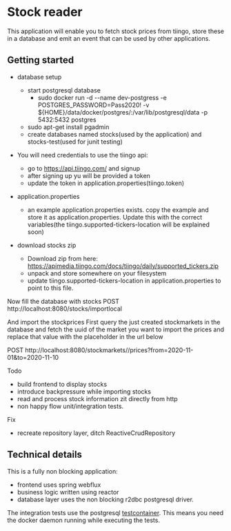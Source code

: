 # Stock reader
This application will enable you to fetch stock prices from tiingo, store these in a database and emit an event that can be used by other applications.

## Getting started

- database setup
    - start postgresql database 
        - sudo docker run -d --name dev-postgress -e POSTGRES_PASSWORD=Pass2020! -v ${HOME}/data/docker/postgres/:/var/lib/postgresql/data -p 5432:5432 postgres
    - sudo apt-get install pgadmin
    - create databases named stocks(used by the application) and stocks-test(used for junit testing)

- You will need credentials to use the tiingo api:
    - go to https://api.tiingo.com/ and signup
    - after signing up yu will be provided a token
    - update the token in application.properties(tiingo.token)

- application.properties
    - an example application.properties exists. copy the example and store it as application.properties.
        Update this with the correct variables(the tiingo.supported-tickers-location will be explained soon)

- download stocks zip
    - Download zip from here: https://apimedia.tiingo.com/docs/tiingo/daily/supported_tickers.zip
    - unpack and store somewhere on your filesystem
    - update tiingo.supported-tickers-location in application.properties to point to this file.

        
Now fill the database with stocks
POST http://localhost:8080/stocks/importlocal        

And import the stockprices
First query the just created stockmarkets in the database and fetch the uuid of the market you want to import the prices and replace that value with the placeholder in the url below

POST http://localhost:8080/stockmarkets/<replace-with stock-market-uuid>/prices?from=2020-11-01&to=2020-11-10

Todo
- build frontend to display stocks
- introduce backpressure while importing stocks
- read and process stock information zit directly from http
- non happy flow unit/integration tests.


Fix
- recreate repository layer, ditch ReactiveCrudRepository
 
## Technical details

This is a fully non blocking application:
- frontend uses spring webflux
- business logic written using reactor
- database layer uses the non blocking r2dbc postgresql driver.

The integration tests use the postgresql [testcontainer](https://www.testcontainers.org/). This means you need the docker daemon running while executing the tests.
